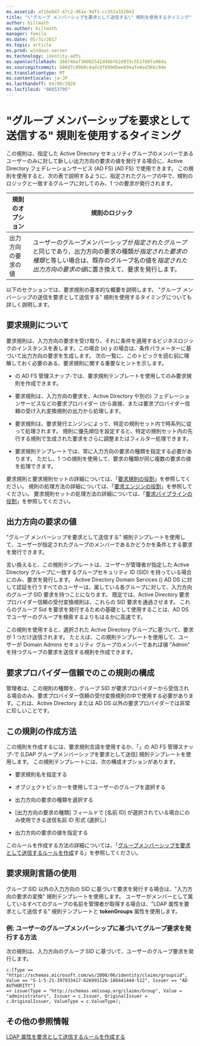 ```yaml
---
ms.assetid: af16e847-47c2-461e-9df1-cc352a322043
title: "\"グループ メンバーシップを要求として送信する\" 規則を使用するタイミング"
author: billmath
ms.author: billmath
manager: femila
ms.date: 05/31/2017
ms.topic: article
ms.prod: windows-server
ms.technology: identity-adfs
ms.openlocfilehash: 266f46ef30082541d49bf62d933c551f00fa08da
ms.sourcegitcommit: b00d7c8968c4adc8f699dbee694afe6ed36bc9de
ms.translationtype: MT
ms.contentlocale: ja-JP
ms.lasthandoff: 04/08/2020
ms.locfileid: "80853795"
---
```

# <a name="when-to-use-a-send-group-membership-as-a-claim-rule"></a>"グループ メンバーシップを要求として送信する" 規則を使用するタイミング
この規則は、指定した Active Directory セキュリティグループのメンバーであるユーザーのみに対して新しい出力方向の要求の値を発行する場合に、Active Directory フェデレーションサービス (AD FS) \(AD FS\) で使用できます。 この規則を使用すると、次の表で説明するように、指定されたグループの中で、規則のロジックと一致するグループに対してのみ、1 つの要求が発行されます。  
  
|規則のオプション|規則のロジック|  
|---------------|--------------|  
|出力方向の要求の値|ユーザーのグループメンバーシップが*指定されたグループ*と同じであり、出力方向の要求の種類が*指定された要求の種類*と等しい場合は、既存のグループ名の値を*指定された出力方向の要求の値*に置き換えて、要求を発行します。|  
  
以下のセクションでは、要求規則の基本的な概要を説明します。 "グループ メンバーシップの送信を要求として送信する" 規則を使用するタイミングについても詳しく説明します。  
  
## <a name="about-claim-rules"></a>要求規則について  
要求規則は、入力方向の要求を受け取り、それに条件を適用するビジネスロジックのインスタンスを表します。この場合 \(x\) y の場合は、条件パラメーターに基づいて出力方向の要求を生成します。 次の一覧に、このトピックを読む前に理解しておく必要のある、要求規則に関する重要なヒントを示します。  
  
-   の AD FS 管理スナップ\-では、要求規則テンプレートを使用してのみ要求規則を作成できます。  
  
-   要求規則は、入力方向の要求を、Active Directory や別の\) フェデレーションサービスなどの要求プロバイダー \(から直接、または要求プロバイダー信頼の受け入れ変換規則の出力から処理します。  
  
-   要求規則は、要求発行エンジンによって、特定の規則セット内で時系列に従って処理されます。 規則に優先順位を設定すると、特定の規則セット内の先行する規則で生成された要求をさらに調整またはフィルター処理できます。  
  
-   要求規則テンプレートでは、常に入力方向の要求の種類を指定する必要があります。 ただし、1 つの規則を使用して、要求の種類が同じ複数の要求の値を処理できます。  
  
要求規則と要求規則セットの詳細については、「[要求規則の役割](The-Role-of-Claim-Rules.md)」を参照してください。 規則の処理方法の詳細については、「[要求エンジンの役割](The-Role-of-the-Claims-Engine.md)」を参照してください。 要求規則セットの処理方法の詳細については、「[要求パイプラインの役割](The-Role-of-the-Claims-Pipeline.md)」を参照してください。  
  
## <a name="outgoing-claim-value"></a>出力方向の要求の値  
"グループ メンバーシップを要求として送信する" 規則テンプレートを使用して、ユーザーが指定されたグループのメンバーであるかどうかを条件とする要求を発行できます。  
  
言い換えると、この規則テンプレートは、ユーザーが管理者が指定した Active Directory グループに一致するグループセキュリティ ID \(SID\) を持っている場合にのみ、要求を発行します。 Active Directory Domain Services \(\) AD DS に対して認証を行うすべてのユーザーは、属している各グループに対して、入力方向のグループ SID 要求を持つことになります。 既定では、Active Directory 要求プロバイダー信頼の受付変換規則は、これらの SID 要求を通過させます。 これらのグループ Sid を要求を発行するための基礎として使用することは、AD DS でユーザーのグループを検索するよりもはるかに高速です。  
  
この規則を使用すると、選択された Active Directory グループに基づいて、要求が 1 つだけ送信されます。 たとえば、この規則テンプレートを使用して、ユーザーが Domain Admins セキュリティ グループのメンバーであれば値 "Admin" を持つグループの要求を送信する規則を作成できます。  
  
## <a name="configuring-this-rule-on-a-claims-provider-trust"></a>要求プロバイダー信頼でのこの規則の構成  
管理者は、この規則の種類を、グループ SID が要求プロバイダーから受信される場合のみ、要求プロバイダー信頼の受付変換規則の中で使用する必要があります。これは、Active Directory または AD DS 以外の要求プロバイダーでは非常に珍しいことです。  
  
## <a name="how-to-create-this-rule"></a>この規則の作成方法  
この規則を作成するには、要求規則言語を使用するか、「」の AD FS 管理スナップ\-で [LDAP グループメンバーシップを要求として送信] 規則テンプレートを使用します。 この規則テンプレートには、次の構成オプションがあります。  
  
-   要求規則名を指定する  
  
-   オブジェクトピッカーを使用してユーザーのグループを選択する  
  
-   出力方向の要求の種類を選択する  
  
-   [出力方向の要求の種類] フィールドで [名前 ID] が選択されている場合にのみ使用できる送信名前 ID 形式 \(選択し\)  
  
-   出力方向の要求の値を指定する  
  
このルールを作成する方法の詳細については、「[グループメンバーシップを要求として送信するルールを作成](https://technet.microsoft.com/library/ee913569.aspx)する」を参照してください。  
  
## <a name="using-the-claim-rule-language"></a>要求規則言語の使用  
グループ SID 以外の入力方向の SID に基づいて要求を発行する場合は、"入力方向の要求の変換" 規則テンプレートを使用します。 ユーザーがメンバーとして属しているすべてのグループの名前を管理者が取得する場合は、"LDAP 属性を要求として送信する" 規則テンプレートと **tokenGroups** 属性を使用します。  
  
### <a name="example-how-to-issue-group-claims-based-on-the-users-group-membership"></a>例: ユーザーのグループメンバーシップに基づいてグループ要求を発行する方法  
次の規則は、入力方向のグループ SID に基づいて、ユーザーのグループ要求を発行します。  
  
```  
c:[Type == "https://schemas.microsoft.com/ws/2008/06/identity/claims/groupsid", Value == "S-1-5-21-397933417-626991126-188441444-512", Issuer == "AD AUTHORITY"]  
=> issue(Type = "http://schemas.xmlsoap.org/claims/Group", Value = "administrators", Issuer = c.Issuer, OriginalIssuer = c.OriginalIssuer, ValueType = c.ValueType);  
```  
  
## <a name="additional-references"></a>その他の参照情報  
[LDAP 属性を要求として送信するルールを作成する](https://technet.microsoft.com/library/dd807115.aspx)  
  

